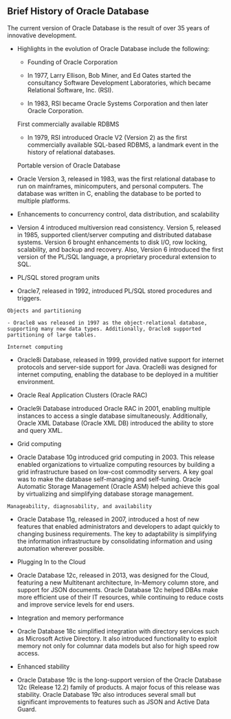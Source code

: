 ## Brief History of Oracle Database

The current version of Oracle Database is the result of over 35 years of innovative development.

- Highlights in the evolution of Oracle Database include the following:

    - Founding of Oracle Corporation

   -  In 1977, Larry Ellison, Bob Miner, and Ed Oates started the consultancy Software Development Laboratories, which became Relational Software, Inc. (RSI).
   -   In 1983, RSI became Oracle Systems Corporation and then later Oracle Corporation.

    First commercially available RDBMS

   -  In 1979, RSI introduced Oracle V2 (Version 2) as the first commercially available SQL-based RDBMS, a landmark event in the history of relational databases.

    Portable version of Oracle Database

 -  Oracle Version 3, released in 1983, was the first relational database to run on mainframes, minicomputers, and personal computers. The database was written in C, enabling the database to be ported to multiple platforms.

  -  Enhancements to concurrency control, data distribution, and scalability

 -   Version 4 introduced multiversion read consistency. Version 5, released in 1985, supported client/server computing and distributed database systems. Version 6 brought enhancements to disk I/O, row locking, scalability, and backup and recovery. Also, Version 6 introduced the first version of the PL/SQL language, a proprietary procedural extension to SQL.

 -   PL/SQL stored program units

   -  Oracle7, released in 1992, introduced PL/SQL stored procedures and triggers.

    Objects and partitioning

    - Oracle8 was released in 1997 as the object-relational database, supporting many new data types. Additionally, Oracle8 supported partitioning of large tables.

    Internet computing

   - Oracle8i Database, released in 1999, provided native support for internet protocols and server-side support for Java. Oracle8i was designed for internet computing, enabling the database to be deployed in a multitier environment.

  -  Oracle Real Application Clusters (Oracle RAC)

 -   Oracle9i Database introduced Oracle RAC in 2001, enabling multiple instances to access a single database simultaneously. Additionally, Oracle XML Database (Oracle XML DB) introduced the ability to store and query XML.

   - Grid computing

 -   Oracle Database 10g introduced grid computing in 2003. This release enabled organizations to virtualize computing resources by building a grid infrastructure based on low-cost commodity servers. A key goal was to make the database self-managing and self-tuning. Oracle Automatic Storage Management (Oracle ASM) helped achieve this goal by virtualizing and simplifying database storage management.

    Manageability, diagnosability, and availability

 -   Oracle Database 11g, released in 2007, introduced a host of new features that enabled administrators and developers to adapt quickly to changing business requirements. The key to adaptability is simplifying the information infrastructure by consolidating information and using automation wherever possible.

-    Plugging In to the Cloud

 -   Oracle Database 12c, released in 2013, was designed for the Cloud, featuring a new Multitenant architecture, In-Memory column store, and support for JSON documents. Oracle Database 12c helped DBAs make more efficient use of their IT resources, while continuing to reduce costs and improve service levels for end users.

  -  Integration and memory performance

  -  Oracle Database 18c simplified integration with directory services such as Microsoft Active Directory. It also introduced functionality to exploit memory not only for columnar data models but also for high speed row access.

  -  Enhanced stability

  -  Oracle Database 19c is the long-support version of the Oracle Database 12c (Release 12.2) family of products. A major focus of this release was stability. Oracle Database 19c also introduces several small but significant improvements to features such as JSON and Active Data Guard.

